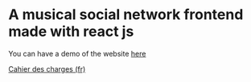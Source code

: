 # A musical social network frontend made with react js

You can have a demo of the website [here](https://playloud.netlify.app/)

[Cahier des charges (fr)](https://www.notion.so/mgueye/Playloud-Social-network-frontend-c773ec01e3e9494a91be62ecce4247b5)
